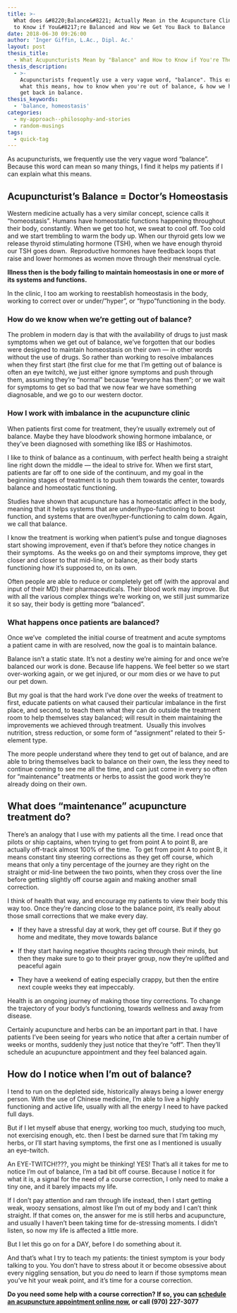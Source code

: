 ```yaml
---
title: >-
  What does &#8220;Balance&#8221; Actually Mean in the Acupuncture Clinic? How
  to Know if You&#8217;re Balanced and How we Get You Back to Balance
date: 2018-06-30 09:26:00
author: 'Inger Giffin, L.Ac., Dipl. Ac.'
layout: post
thesis_title:
  - What Acupuncturists Mean by "Balance" and How to Know if You're There
thesis_description:
  - >-
    Acupuncturists frequently use a very vague word, "balance". This explains
    what this means, how to know when you're out of balance, & how we help you
    get back in balance.
thesis_keywords:
  - 'balance, homeostasis'
categories:
  - my-approach--philosophy-and-stories
  - random-musings
tags:
  - quick-tag
---
```


As acupuncturists, we frequently use the very vague word “balance”. Because this word can mean so many things, I find it helps my patients if I can explain what this means.

## Acupuncturist’s Balance = Doctor’s Homeostasis

Western medicine actually has a very similar concept, science calls it “homeostasis”. Humans have homeostatic functions happening throughout their body, constantly. When we get too hot, we sweat to cool off. Too cold and we start trembling to warm the body up. When our thyroid gets low we release thyroid stimulating hormone (TSH), when we have enough thyroid our TSH goes down.  Reproductive hormones have feedback loops that raise and lower hormones as women move through their menstrual cycle.

**Illness then is the body failing to maintain homeostasis in one or more of its systems and functions.**

In the clinic, I too am working to reestablish homeostasis in the body, working to correct over or under/”hyper”, or “hypo”functioning in the body.

### How do we know when we’re getting out of balance?

The problem in modern day is that with the availability of drugs to just mask symptoms when we get out of balance, we’ve forgotten that our bodies were designed to maintain homeostasis on their own — in other words without the use of drugs. So rather than working to resolve imbalances when they first start (the first clue for me that I’m getting out of balance is often an eye twitch), we just either ignore symptoms and push through them, assuming they’re “normal” because “everyone has them”; or we wait for symptoms to get so bad that we now fear we have something diagnosable, and we go to our western doctor.

### How I work with imbalance in the acupuncture clinic

When patients first come for treatment, they’re usually extremely out of balance. Maybe they have bloodwork showing hormone imbalance, or they’ve been diagnosed with something like IBS or Hashimotos.

I like to think of balance as a continuum, with perfect health being a straight line right down the middle — the ideal to strive for. When we first start, patients are far off to one side of the continuum, and my goal in the beginning stages of treatment is to push them towards the center, towards balance and homeostatic functioning.

Studies have shown that acupuncture has a homeostatic affect in the body, meaning that it helps systems that are under/hypo-functioning to boost function, and systems that are over/hyper-functioning to calm down. Again, we call that balance.

I know the treatment is working when patient’s pulse and tongue diagnoses start showing improvement, even if that’s before they notice changes in their symptoms.  As the weeks go on and their symptoms improve, they get closer and closer to that mid-line, or balance, as their body starts functioning how it’s supposed to, on its own.

Often people are able to reduce or completely get off (with the approval and input of their MD) their pharmaceuticals. Their blood work may improve. But with all the various complex things we’re working on, we still just summarize it so say, their body is getting more “balanced”.

### What happens once patients are balanced?

Once we’ve  completed the initial course of treatment and acute symptoms a patient came in with are resolved, now the goal is to maintain balance.

Balance isn’t a static state. It’s not a destiny we’re aiming for and once we’re balanced our work is done. Because life happens. We feel better so we start over-working again, or we get injured, or our mom dies or we have to put our pet down.

But my goal is that the hard work I’ve done over the weeks of treatment to first, educate patients on what caused their particular imbalance in the first place, and second, to teach them what they can do outside the treatment room to help themselves stay balanced; will result in them maintaining the improvements we achieved through treatment.  Usually this involves nutrition, stress reduction, or some form of “assignment” related to their 5-element type.

The more people understand where they tend to get out of balance, and are able to bring themselves back to balance on their own, the less they need to continue coming to see me all the time, and can just come in every so often for “maintenance” treatments or herbs to assist the good work they’re already doing on their own.

## What does “maintenance” acupuncture treatment do?

There’s an analogy that I use with my patients all the time. I read once that pilots or ship captains, when trying to get from point A to point B, are actually off-track almost 100% of the time.  To get from point A to point B, it means constant tiny steering corrections as they get off course, which means that only a tiny percentage of the journey are they right on the straight or mid-line between the two points, when they cross over the line before getting slightly off course again and making another small correction.

I think of health that way, and encourage my patients to view their body this way too. Once they’re dancing close to the balance point, it’s really about those small corrections that we make every day.

* If they have a stressful day at work, they get off course. But if they go home and meditate, they move towards balance

* If they start having negative thoughts racing through their minds, but then they make sure to go to their prayer group, now they’re uplifted and peaceful again
* They have a weekend of eating especially crappy, but then the entire next couple weeks they eat impeccably.

Health is an ongoing journey of making those tiny corrections. To change the trajectory of your body’s functioning, towards wellness and away from disease.

Certainly acupuncture and herbs can be an important part in that. I have patients I’ve been seeing for years who notice that after a certain number of weeks or months, suddenly they just notice that they’re “off”. Then they’ll schedule an acupuncture appointment and they feel balanced again.

## How do I notice when I’m out of balance?

I tend to run on the depleted side, historically always being a lower energy person. With the use of Chinese medicine, I’m able to live a highly functioning and active life, usually with all the energy I need to have packed full days.

But if I let myself abuse that energy, working too much, studying too much, not exercising enough, etc. then I best be darned sure that I’m taking my herbs, or I’ll start having symptoms, the first one as I mentioned is usually an eye-twitch.

An EYE-TWITCH!???, you might be thinking! YES! That’s all it takes for me to notice I’m out of balance, I’m a tad bit off course. Because I notice it for what it is, a signal for the need of a course correction, I only need to make a tiny one, and it barely impacts my life.

If I don’t pay attention and ram through life instead, then I start getting weak, woozy sensations, almost like I’m out of my body and I can’t think straight. If that comes on, the answer for me is still herbs and acupuncture, and usually I haven’t been taking time for de-stressing moments. I didn’t listen, so now my life is affected a little more.

But I let this go on for a DAY, before I do something about it.

And that’s what I try to teach my patients: the tiniest symptom is your body talking to you. You don’t have to stress about it or become obsessive about every niggling sensation, but you *do* need to learn if those symptoms mean you’ve hit your weak point, and it’s time for a course correction.

**Do you need some help with a course correction? If so, you can [schedule an acupuncture appointment online now](http://www.wisdomwaysacupuncture.com/acupuncture-appointment-scheduling/), or call (970) 227-3077**
